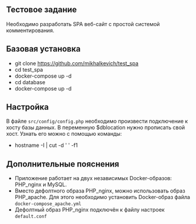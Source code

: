 ## Тестовое задание
Необходимо разработать SPA веб-сайт с простой системой комментирования.
## Базовая установка
- git clone https://github.com/mikhalkevich/test_spa
- cd test_spa
- docker-compose up -d
- cd database
- docker-compose up -d
## Настройка
В файле <code>src/config/config.php</code> необходимо произвести подключение к хосту базы данных. В переменную $dblocation нужно прописать свой хост. Узнать его можно с помощью команды:
- hostname -I | cut -d ' ' -f1
## Дополнительные пояснения
- Приложение работает на двух независимых Docker-образов: PHP_nginx и MySQL.  
- Вместо дефолтного образа PHP_nginx, можно использовать образ PHP_apache. Для этого необходимо установить Docker-образ файла <code>docker-compose_apache.yml</code>
- Дефолтный образ PHP_nginx подключён к файлу настроек <code>default.conf</code>
